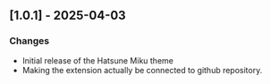 ## [1.0.1] - 2025-04-03

### Changes

* Initial release of the Hatsune Miku theme
* Making the extension actually be connected to github repository.